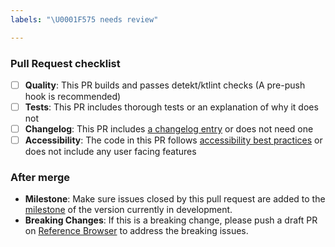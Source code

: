 ```yaml
---
labels: "\U0001F575 needs review"

---
```



### Pull Request checklist
<!-- Before submitting the PR, please address each item -->
- [ ] **Quality**: This PR builds and passes detekt/ktlint checks (A pre-push hook is recommended)
- [ ] **Tests**: This PR includes thorough tests or an explanation of why it does not
- [ ] **Changelog**: This PR includes [a changelog entry](https://github.com/mozilla-mobile/android-components/blob/master/docs/changelog.md) or does not need one
- [ ] **Accessibility**: The code in this PR follows [accessibility best practices](https://github.com/mozilla-mobile/shared-docs/blob/master/android/accessibility_guide.md) or does not include any user facing features

### After merge
- **Milestone**: Make sure issues closed by this pull request are added to the [milestone](https://github.com/mozilla-mobile/android-components/milestones) of the version currently in development.
- **Breaking Changes**: If this is a breaking change, please push a draft PR on [Reference Browser](https://github.com/mozilla-mobile/reference-browser) to address the breaking issues.
